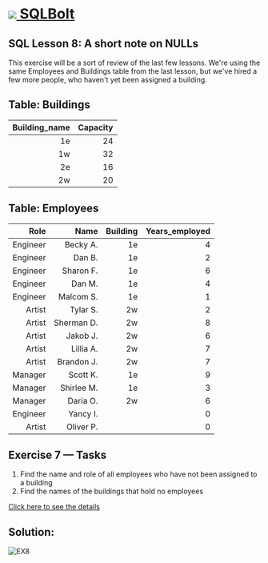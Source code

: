 # [<img src="https://sqlbolt.com/cs/images/favicon.png"/> SQLBolt](https://sqlbolt.com/)

## SQL Lesson 8: A short note on NULLs
This exercise will be a sort of review of the last few lessons. We're using the same Employees and Buildings table from the last lesson, but we've hired a few more people, who haven't yet been assigned a building.

## Table: Buildings
Building_name|Capacity
|-:|-:|
1e|24
1w|32
2e|16
2w|20

## Table: Employees
Role|Name|Building|Years_employed
-:|-:|-:|-:|
Engineer|Becky A.|1e|4
Engineer|Dan B.|1e|2
Engineer|Sharon F.|1e|6
Engineer|Dan M.|1e|4
Engineer|Malcom S.|1e|1
Artist|Tylar S.|2w|2
Artist|Sherman D.|2w|8
Artist|Jakob J.|2w|6
Artist|Lillia A.|2w|7
Artist|Brandon J.|2w|7
Manager|Scott K.|1e|9
Manager|Shirlee M.|1e|3
Manager|Daria O.|2w|6
Engineer|Yancy I.||0
Artist|Oliver P.||0

## Exercise 7 — Tasks
1. Find the name and role of all employees who have not been assigned to a building
2. Find the names of the buildings that hold no employees

[Click here to see the details](https://sqlbolt.com/lesson/select_queries_with_nulls)

## Solution:
![EX8](./Ex8.gif)